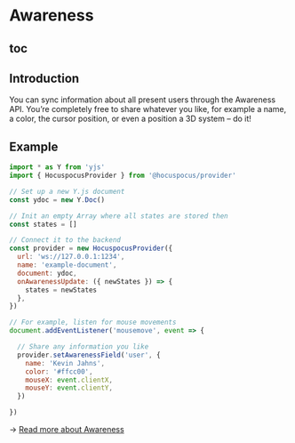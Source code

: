 # Awareness

## toc

## Introduction
You can sync information about all present users through the Awareness API. You’re completely free to share whatever you like, for example a name, a color, the cursor position, or even a position a 3D system – do it!

## Example
```js
import * as Y from 'yjs'
import { HocuspocusProvider } from '@hocuspocus/provider'

// Set up a new Y.js document
const ydoc = new Y.Doc()

// Init an empty Array where all states are stored then
const states = []

// Connect it to the backend
const provider = new HocuspocusProvider({
  url: 'ws://127.0.0.1:1234',
  name: 'example-document',
  document: ydoc,
  onAwarenessUpdate: ({ newStates }) => {
    states = newStates
  },
})

// For example, listen for mouse movements
document.addEventListener('mousemove', event => {

  // Share any information you like
  provider.setAwarenessField('user', {
    name: 'Kevin Jahns',
    color: '#ffcc00',
    mouseX: event.clientX,
    mouseY: event.clientY,
  })

})
```

→ [Read more about Awareness](/provider/awareness)
